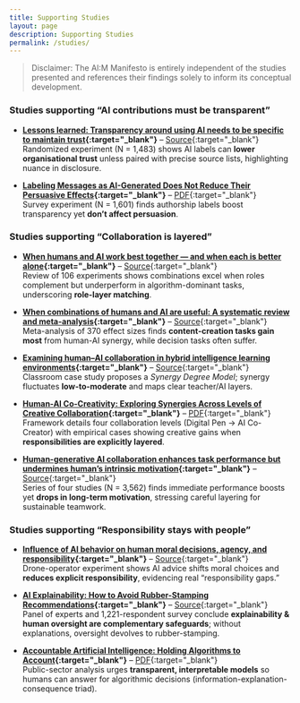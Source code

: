 ```yaml
---
title: Supporting Studies
layout: page
description: Supporting Studies
permalink: /studies/
---
```


> Disclaimer: The AI:M Manifesto is entirely independent of the studies presented and references their findings solely to inform its conceptual development.

### Studies supporting “AI contributions must be transparent”

- **[Lessons learned: Transparency around using AI needs to be specific to maintain trust](https://hsph.harvard.edu/health-communication/news/lessons-learned-transparency-around-using-ai-needs-to-be-specific-to-maintain-trust/){:target="_blank"}** – [Source](https://hsph.harvard.edu/health-communication/news/lessons-learned-transparency-around-using-ai-needs-to-be-specific-to-maintain-trust/){:target="_blank"}  
  Randomized experiment (N = 1,483) shows AI labels can **lower organisational trust** unless paired with precise source lists, highlighting nuance in disclosure.

- **[Labeling Messages as AI-Generated Does Not Reduce Their Persuasive Effects](https://arxiv.org/abs/2504.09865){:target="_blank"}** – [PDF](https://arxiv.org/pdf/2504.09865){:target="_blank"}  
  Survey experiment (N = 1,601) finds authorship labels boost transparency yet **don’t affect persuasion**.

### Studies supporting “Collaboration is layered”

- **[When humans and AI work best together — and when each is better alone](https://mitsloan.mit.edu/ideas-made-to-matter/when-humans-and-ai-work-best-together-and-when-each-better-alone){:target="_blank"}** – [Source](https://mitsloan.mit.edu/ideas-made-to-matter/when-humans-and-ai-work-best-together-and-when-each-better-alone){:target="_blank"}  
  Review of 106 experiments shows combinations excel when roles complement but underperform in algorithm-dominant tasks, underscoring **role-layer matching**.

- **[When combinations of humans and AI are useful: A systematic review and meta-analysis](https://www.nature.com/articles/s41562-024-02024-1){:target="_blank"}** – [Source](https://www.nature.com/articles/s41562-024-02024-1){:target="_blank"}  
  Meta-analysis of 370 effect sizes finds **content-creation tasks gain most** from human-AI synergy, while decision tasks often suffer.

- **[Examining human–AI collaboration in hybrid intelligence learning environments](https://www.nature.com/articles/s41599-025-05097-z){:target="_blank"}** – [Source](https://www.nature.com/articles/s41599-025-05097-z){:target="_blank"}  
  Classroom case study proposes a *Synergy Degree Model*; synergy fluctuates **low-to-moderate** and maps clear teacher/AI layers.

- **[Human-AI Co-Creativity: Exploring Synergies Across Levels of Creative Collaboration](https://arxiv.org/abs/2411.12527){:target="_blank"}** – [PDF](https://arxiv.org/pdf/2411.12527){:target="_blank"}  
  Framework details four collaboration levels (Digital Pen → AI Co-Creator) with empirical cases showing creative gains when **responsibilities are explicitly layered**.

- **[Human-generative AI collaboration enhances task performance but undermines human’s intrinsic motivation](https://www.nature.com/articles/s41598-025-98385-2){:target="_blank"}** – [Source](https://www.nature.com/articles/s41598-025-98385-2){:target="_blank"}  
  Series of four studies (N = 3,562) finds immediate performance boosts yet **drops in long-term motivation**, stressing careful layering for sustainable teamwork.

### Studies supporting “Responsibility stays with people”

- **[Influence of AI behavior on human moral decisions, agency, and responsibility](https://www.nature.com/articles/s41598-025-95587-6){:target="_blank"}** – [Source](https://www.nature.com/articles/s41598-025-95587-6){:target="_blank"}  
  Drone-operator experiment shows AI advice shifts moral choices and **reduces explicit responsibility**, evidencing real “responsibility gaps.”

- **[AI Explainability: How to Avoid Rubber-Stamping Recommendations](https://sloanreview.mit.edu/article/ai-explainability-how-to-avoid-rubber-stamping-recommendations/){:target="_blank"}** – [Source](https://sloanreview.mit.edu/article/ai-explainability-how-to-avoid-rubber-stamping-recommendations/){:target="_blank"}  
  Panel of experts and 1,221-respondent survey conclude **explainability & human oversight are complementary safeguards**; without explanations, oversight devolves to rubber-stamping.

- **[Accountable Artificial Intelligence: Holding Algorithms to Account](https://pmc.ncbi.nlm.nih.gov/articles/PMC8518786/){:target="_blank"}** – [PDF](https://pmc.ncbi.nlm.nih.gov/articles/PMC8518786/pdf){:target="_blank"}  
  Public-sector analysis urges **transparent, interpretable models** so humans can answer for algorithmic decisions (information-explanation-consequence triad).

